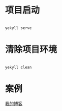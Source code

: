 
# 项目启动

```bash

yekyll serve

```

# 清除项目环境

```bash

yekyll clean

```

# 案例

[我的博客](http://hellojiang.top)